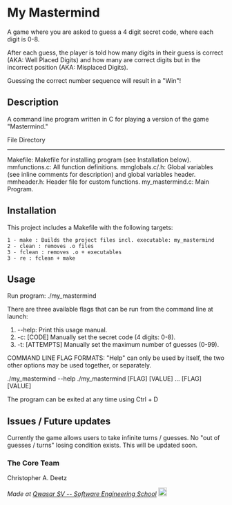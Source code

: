 # My Mastermind
A game where you are asked to guess a 4 digit secret code, where each digit is 0-8.

After each guess, the player is told how many digits in their guess is correct (AKA: Well Placed Digits)
	and how many are correct digits but in the incorrect position (AKA: Misplaced Digits).

Guessing the correct number sequence will result in a "Win"!

## Description
A command line program written in C for playing a version of the game "Mastermind."


File Directory
_____
Makefile:			Makefile for installing program (see Installation below).
mmfunctions.c:		All function definitions.
mmglobals.c/.h:		Global variables (see inline comments for description) and global variables header.
mmheader.h:			Header file for custom functions.
my_mastermind.c:	Main Program.

## Installation
This project includes a Makefile with the following targets:

	1 - make : Builds the project files incl. executable: my_mastermind
	2 - clean : removes .o files
	3 - fclean : removes .o + executables
	3 - re : fclean + make 

## Usage
Run program: ./my_mastermind

There are three available flags that can be run from the command line at launch: 
1. --help: 	Print this usage manual.
2. -c: [CODE]		Manually set the secret code (4 digits: 0-8).
3. -t: [ATTEMPTS]	Manually set the maximum number of guesses (0-99).

COMMAND LINE FLAG FORMATS:
"Help" can only be used by itself, the two other options may be used together, or separately.

./my_mastermind --help
./my_mastermind [FLAG] [VALUE] ... [FLAG] [VALUE]

The program can be exited at any time using Ctrl + D

## Issues / Future updates
Currently the game allows users to take infinite turns / guesses. No "out of guesses / turns" losing condition exists.
This will be updated soon.

### The Core Team
Christopher A. Deetz

<span><i>Made at <a href='https://qwasar.io'>Qwasar SV -- Software Engineering School</a></i></span>
<span><img alt='Qwasar SV -- Software Engineering School Logo' src='https://storage.googleapis.com/qwasar-public/qwasar-logo_50x50.png' width='20px'></span>
